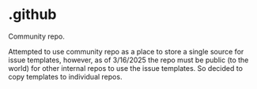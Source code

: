 # .github

Community repo.  

Attempted to use community repo as a place to store a single source for issue templates, however, as of 3/16/2025 the repo must be public (to the world) for other internal repos to use the issue templates.  So decided to copy templates to individual repos.
